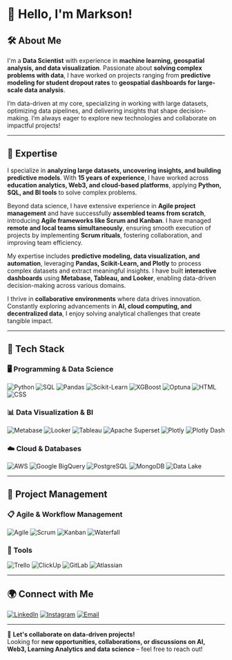 # 👋 Hello, I'm Markson!  

## 🛠 About Me  
I'm a **Data Scientist** with experience in **machine learning, geospatial analysis, and data visualization**. Passionate about **solving complex problems with data**, I have worked on projects ranging from **predictive modeling for student dropout rates** to **geospatial dashboards for large-scale data analysis**.  

I’m data-driven at my core, specializing in working with large datasets, optimizing data pipelines, and delivering insights that shape decision-making. I’m always eager to explore new technologies and collaborate on impactful projects! 

---

## 🚀 Expertise  

I specialize in **analyzing large datasets, uncovering insights, and building predictive models**. With **15 years of experience**, I have worked across **education analytics, Web3, and cloud-based platforms**, applying **Python, SQL, and BI tools** to solve complex problems.  

Beyond data science, I have extensive experience in **Agile project management** and have successfully **assembled teams from scratch**, introducing **Agile frameworks like Scrum and Kanban**. I have managed **remote and local teams simultaneously**, ensuring smooth execution of projects by implementing **Scrum rituals**, fostering collaboration, and improving team efficiency.  

My expertise includes **predictive modeling, data visualization, and automation**, leveraging **Pandas, Scikit-Learn, and Plotly** to process complex datasets and extract meaningful insights. I have built **interactive dashboards** using **Metabase, Tableau, and Looker**, enabling data-driven decision-making across various domains.  

I thrive in **collaborative environments** where data drives innovation. Constantly exploring advancements in **AI, cloud computing, and decentralized data**, I enjoy solving analytical challenges that create tangible impact.  

---

## 🚀 Tech Stack  

### 🖥️ Programming & Data Science  
![Python](https://img.shields.io/badge/Python-3776AB?style=for-the-badge&logo=python&logoColor=white) 
![SQL](https://img.shields.io/badge/SQL-4479A1?style=for-the-badge&logo=postgresql&logoColor=white) 
![Pandas](https://img.shields.io/badge/Pandas-150458?style=for-the-badge&logo=pandas&logoColor=white) 
![Scikit-Learn](https://img.shields.io/badge/Scikit--Learn-F7931E?style=for-the-badge&logo=scikit-learn&logoColor=white) 
![XGBoost](https://img.shields.io/badge/XGBoost-FF6600?style=for-the-badge&logo=xgboost&logoColor=white) 
![Optuna](https://img.shields.io/badge/Optuna-003366?style=for-the-badge&logo=optuna&logoColor=white)
![HTML](https://img.shields.io/badge/HTML5-E34F26?style=for-the-badge&logo=html5&logoColor=white) 
![CSS](https://img.shields.io/badge/CSS3-1572B6?style=for-the-badge&logo=css3&logoColor=white)

### 📊 Data Visualization & BI  
![Metabase](https://img.shields.io/badge/Metabase-509EE3?style=for-the-badge&logo=metabase&logoColor=white) 
![Looker](https://img.shields.io/badge/Looker-4285F4?style=for-the-badge&logo=looker&logoColor=white) 
![Tableau](https://img.shields.io/badge/Tableau-E97627?style=for-the-badge&logo=tableau&logoColor=white) 
![Apache Superset](https://img.shields.io/badge/Apache%20Superset-DB3552?style=for-the-badge&logo=apache&logoColor=white) 
![Plotly](https://img.shields.io/badge/Plotly-3F4F75?style=for-the-badge&logo=plotly&logoColor=white)
![Plotly Dash](https://img.shields.io/badge/Plotly%20Dash-119DFF?style=for-the-badge&logo=plotly&logoColor=white)

### ☁️ Cloud & Databases  
![AWS](https://img.shields.io/badge/AWS-232F3E?style=for-the-badge&logo=amazonaws&logoColor=white) 
![Google BigQuery](https://img.shields.io/badge/Google%20BigQuery-4285F4?style=for-the-badge&logo=google-cloud&logoColor=white) 
![PostgreSQL](https://img.shields.io/badge/PostgreSQL-316192?style=for-the-badge&logo=postgresql&logoColor=white) 
![MongoDB](https://img.shields.io/badge/MongoDB-47A248?style=for-the-badge&logo=mongodb&logoColor=white)
![Data Lake](https://img.shields.io/badge/Data%20Lake-00ADD8?style=for-the-badge&logo=databricks&logoColor=white)

---

## 📌 Project Management  

### 📋 Agile & Workflow Management  
![Agile](https://img.shields.io/badge/Agile-0052CC?style=for-the-badge&logo=agile&logoColor=white) 
![Scrum](https://img.shields.io/badge/Scrum-17A2B8?style=for-the-badge&logo=scrum&logoColor=white) 
![Kanban](https://img.shields.io/badge/Kanban-FF6600?style=for-the-badge&logo=kanban&logoColor=white) 
![Waterfall](https://img.shields.io/badge/Waterfall-0077B5?style=for-the-badge&logo=waterfall&logoColor=white)  

### 📌 Tools  
![Trello](https://img.shields.io/badge/Trello-0079BF?style=for-the-badge&logo=trello&logoColor=white) 
![ClickUp](https://img.shields.io/badge/ClickUp-7B68EE?style=for-the-badge&logo=clickup&logoColor=white) 
![GitLab](https://img.shields.io/badge/GitLab-FC6D26?style=for-the-badge&logo=gitlab&logoColor=white) 
![Atlassian](https://img.shields.io/badge/Atlassian-0052CC?style=for-the-badge&logo=atlassian&logoColor=white)  

---

## 🌍 Connect with Me  

[![LinkedIn](https://img.shields.io/badge/LinkedIn-0A66C2?style=for-the-badge&logo=linkedin&logoColor=white)](http://linkedin.com/in/marksonmarcolino/) 
[![Instagram](https://img.shields.io/badge/Instagram-E4405F?style=for-the-badge&logo=instagram&logoColor=white)](http://instagram.com/markmarcolino) 
[![Email](https://img.shields.io/badge/Email-markson.marcolino@gmail.com-ff5733?style=for-the-badge&logo=gmail&logoColor=white)](mailto:markson.marcolino@gmail.com)  

---

📩 **Let's collaborate on data-driven projects!**  
Looking for **new opportunities, collaborations, or discussions on AI, Web3, Learning Analytics and data science** – feel free to reach out!  
